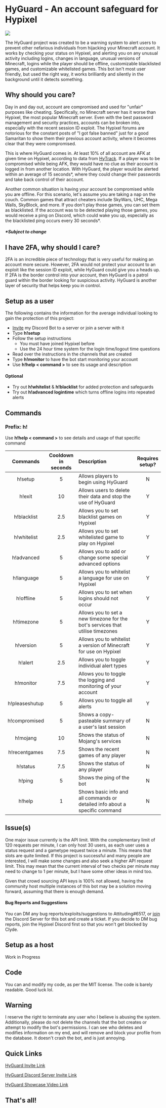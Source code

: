 # HyGuard - An account safeguard for Hypixel

![](https://i.imgur.com/41sPQS8.png)

The HyGuard project was created to be a warning system to alert users to prevent other nefarious individuals from hijacking your Minecraft account. It works by checking your status on Hypixel, and alerting you on any unusual activity including logins, changes in language, unusual versions of Minecraft, logins while the player should be offline, customizable blacklisted games, and customizable whitelisted games. This bot isn't most user friendly, but used the right way, it works brilliantly and silently in the background until it detects something.

## Why should you care?
Day in and day out, account are compromised and used for "unfair" purposes like cheating. Specifically, no Minecraft server has it worse than Hypixel, the most popular Minecraft server. Even with the best password management and security practices, accounts can be broken into, especially with the recent session ID exploit. The Hypixel forums are notorious for the constant posts of "I got false banned" just for a good Samaritan to show them their previous account activity, where it becomes clear that they were compromised.

This is where HyGuard comes in. At least 10% of all account are AFK at given time on Hypixel, according to data from [HyTrack](https://hytrack.me/). If a player was to be compromised while being AFK, they would have no clue as their account is logged in from another location. With HyGuard, the player would be alerted within an average of 15 seconds*, where they could change their passwords and take back control of their account.

Another common situation is having your account be compromised while you are offline. For this scenario, let's assume you are taking a nap on the couch. Common games that attract cheaters include SkyWars, UHC, Mega Walls, SkyBlock, and more. If you don't play those games, you can set them as blacklisted. If the account was to be detected playing those games, you would receive a ping on Discord, which could wake you up, especially as the blacklisted ping occurs every 30 seconds*.
##### *Subject to change
## I have 2FA, why should I care?
2FA is an incredible piece of technology that is very useful for making an account more secure. However, 2FA would not protect your account to an exploit like the session ID exploit, while HyGuard could give you a heads up. If 2FA is the border control into your account, then HyGuard is a patrol guard within the border looking for suspicious activity. HyGuard is another layer of security that helps keep you in control.
## Setup as a user
The following contains the information for the average individual looking to gain the protection of this project:

 - [Invite](https://discord.com/api/oauth2/authorize?client_id=841021942249422868&permissions=268528720&scope=bot) my Discord Bot to a server or join a server with it
 - Type **h!setup**
 - Follow the setup instructions
   - You must have joined Hypixel before
   - Use the 24 hour time system for the login time/logout time questions
 - Read over the instructions in the channels that are created
 - Type **h!monitor** to have the bot start monitoring your account
 - Use **h!help < command >** to see its usage and description
 #### Optional
 - Try out **h!whitelist** & **h!blacklist** for added protection and safeguards
 - Try out **h!advanced logintime** which turns offline logins into repeated alerts
## Commands

### Prefix: h!

Use **h!help < command >** to see details and usage of that specific command

|    Commands   | Cooldown<br>in seconds |                                   Description                                  | Requires<br>setup? |
|:-------------:|:----------------------:|:------------------------------------------------------------------------------|:------------------:|
| h!setup        | 5                      | Allows players to begin using HyGuard                                          | N                  |
| h!exit         | 10                     | Allows users to delete their data and stop the use of HyGuard                  | Y                  |
| h!blacklist    | 2.5                    | Allows you to set blacklist games on Hypixel                                   | Y                  |
| h!whitelist    | 2.5                    | Allows you to set whitelisted game to play on Hypixel                          | Y                  |
| h!advanced     | 5                      | Allows you to add or change some special advanced options                      | Y                  |
| h!language     | 5                      | Allows you to whitelist a language for use on Hypixel                          | Y                  |
| h!offline      | 5                      | Allows you to set when logins should not occur                                 | Y                  |
| h!timezone     | 5                      | Allows you to set a new timezone for the bot's services that utilise timezones | Y                  |
| h!version      | 5                      | Allows you to whitelist a version of Minecraft for use on Hypixel              | Y                  |
| h!alert        | 2.5                    | Allows you to toggle individual alert types                                    | Y                  |
| h!monitor      | 7.5                    | Allows you to toggle the logging and monitoring of your account                | Y                  |
| h!pleaseshutup | 5                      | Allows you to toggle all alerts                                                | Y                  |
| h!compromised  | 5                      | Shows a copy-pasteable summary of a user's last session                        | N                  |
| h!mojang       | 10                     | Shows the status of Mojang's services                                          | N                  |
| h!recentgames  | 7.5                    | Shows the recent games of any player                                           | N                  |
| h!status       | 7.5                    | Shows the status of any player                                                 | N                  |
| h!ping         | 5                      | Shows the ping of the bot                                                      | N                  |
| h!help         | 1                      | Shows basic info and all commands or detailed info about a specific command    | N                  |

## Issue(s)
One major issue currently is the API limit. With the complementary limit of 120 requests per minute, I can only host 30 users, as each user uses a status request and a gametype request twice a minute. This means that slots are quite limited. If this project is successful and many people are interested, I will make some changes and also seek a higher API request limit. This may mean that the current interval of two checks per minute may need to change to 1 per minute, but I have some other ideas in mind too.

Given that crowd sourcing API keys is 100% not allowed, having the community host multiple instances of this bot may be a solution moving forward, assuming that there is enough demand.
#### Bug Reports and Suggestions
You can DM any bug reports/exploits/suggestions to Attituding#6517, or [join](https://discord.gg/NacwrAaWgE) the Discord Server for this bot and create a ticket. If you decide to DM bug reports, join the Hypixel Discord first so that you won't get blocked by Clyde.

## Setup as a host

  Work in Progress

## Code

You can and modify my code, as per the MIT license. The code is barely readable. Good luck lol.
## Warning
I reserve the right to terminate any user who I believe is abusing the system. Additionally, please do not delete the channels that the bot creates or attempt to modify the bot's permissions. I can see who deletes and modifies information on my end, and will remove and block your profile from the database. It doesn't crash the bot, and is just annoying.

## Quick Links

[HyGuard Invite Link](https://discord.com/api/oauth2/authorize?client_id=841021942249422868&permissions=268528720&scope=bot)

[HyGuard Discord Server Invite Link](https://discord.gg/yMdZsdbaEN)

[HyGuard Showcase Video Link](https://www.youtube.com/watch?v=joipDXbhnIU)

## That's all!
